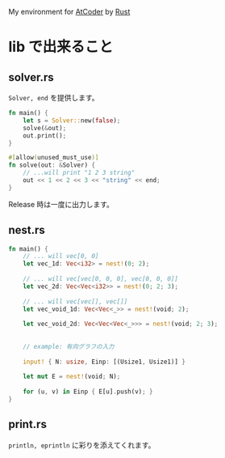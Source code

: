 My environment for [AtCoder](https://atcoder.jp/) by [Rust](https://www.rust-lang.org/)

# lib で出来ること

## solver.rs

`Solver, end` を提供します。

```rust
fn main() {
    let s = Solver::new(false);
    solve(&out);
    out.print();
}

#[allow(unused_must_use)]
fn solve(out: &Solver) {
    // ...will print "1 2 3 string"
    out << 1 << 2 << 3 << "string" << end;
}
```

Release 時は一度に出力します。


## nest.rs

```rust
fn main() {
    // ... will vec[0, 0]
    let vec_1d: Vec<i32> = nest!(0; 2);
    
    // ... will vec[vec[0, 0, 0], vec[0, 0, 0]]
    let vec_2d: Vec<Vec<i32>> = nest!(0; 2; 3);
    
    // ... will vec[vec[], vec[]]
    let vec_void_1d: Vec<Vec<_>> = nest!(void; 2);
    
    let vec_void_2d: Vec<Vec<Vec<_>>> = nest!(void; 2; 3);
    
    
    // example: 有向グラフの入力
    
    input! { N: usize, Einp: [(Usize1, Usize1)] }
    
    let mut E = nest!(void; N);
    
    for (u, v) in Einp { E[u].push(v); }
}
```


## print.rs

`println, eprintln` に彩りを添えてくれます。
